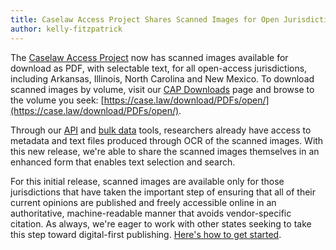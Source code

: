 ```yaml
---
title: Caselaw Access Project Shares Scanned Images for Open Jurisdictions
author: kelly-fitzpatrick
---
```

The [Caselaw Access Project](https://case.law) now has scanned images available for download as PDF, with selectable text, for all open-access jurisdictions, including Arkansas, Illinois, North Carolina and New Mexico. To download scanned images by volume, visit our [CAP Downloads](https://case.law/download/) page and browse to the volume you seek: [https://case.law/download/PDFs/open/](https://case.law/download/PDFs/open/).

Through our [API](https://api.case.law) and [bulk data](https://case.law/bulk/download/) tools, researchers already have access to metadata and text files produced through OCR of the scanned images. With this new release, we're able to share the scanned images themselves in an enhanced form that enables text selection and search.

For this initial release, scanned images are available only for those jurisdictions that have taken the important step of ensuring that all of their current opinions are published and freely accessible online in an authoritative, machine-readable manner that avoids vendor-specific citation. As always, we're eager to work with other states seeking to take this step toward digital-first publishing. [Here's how to get started](https://case.law/action/).
